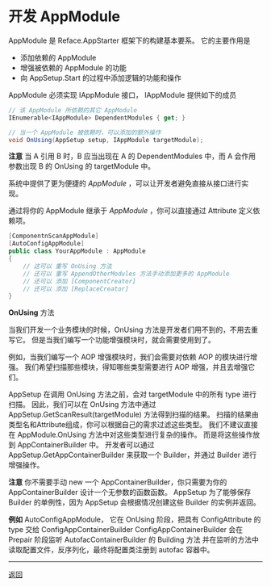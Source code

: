# 开发 AppModule

AppModule 是 Reface.AppStarter 框架下的构建基本要系。
它的主要作用是
* 添加依赖的 AppModule
* 增强被依赖的 AppModule 的功能
* 向 AppSetup.Start 的过程中添加逻辑的功能和操作

AppModule 必须实现 IAppModule 接口，
IAppModule 提供如下的成员
```csharp
// 该 AppModule 所依赖的其它 AppModule
IEnumerable<IAppModule> DependentModules { get; }

// 当一个 AppModule 被依赖时，可以添加的额外操作
void OnUsing(AppSetup setup, IAppModule targetModule);
```

**注意**
当 A 引用 B 时，B 应当出现在 A 的 DependentModules 中，而 A 会作用参数出现 B 的 OnUsing 的 targetModule 中。

系统中提供了更为便捷的 *AppModule* ，可以让开发者避免直接从接口进行实现。

通过将你的 AppModule 继承于 *AppModule* ，你可以直接通过 Attribute 定义依赖项。

```csharp
[ComponentnScanAppModule]
[AutoConfigAppModule]
public class YourAppModule : AppModule
{
    // 这可以 重写 OnUsing 方法
    // 还可以 重写 AppendOtherModules 方法手动添加更多的 AppModule
    // 还可以 添加 [ComponentCreator]
    // 还可以 添加 [ReplaceCreator]
}
```

**OnUsing** 方法

当我们开发一个业务模块的时候，OnUsing 方法是开发者们用不到的，不用去重写它。
但是当我们编写一个功能增强模块时，就会需要使用到了。

例如，当我们编写一个 AOP 增强模块时，我们会需要对依赖 AOP 的模块进行增强。
我们希望扫描那些模块，得知哪些类型需要进行 AOP 增强，并且去增强它们。

AppSetup 在调用 OnUsing 方法之前，会对 targetModule 中的所有 type 进行扫描。
因此，我们可以在 OnUsing 方法中通过 AppSetup.GetScanResult(targetModule) 方法得到扫描的结果。
扫描的结果由类型名和Attribute组成，你可以根据自己的需求过滤这些类型。
我们不建议直接在 AppModule.OnUsing 方法中对这些类型进行复杂的操作。
而是将这些操作放到 AppContainerBuilder 中。
开发者可以通过 AppSetup.GetAppContainerBuilder<TAppContainerBuilder> 来获取一个 Builder，并通过 Builder 进行增强操作。

**注意**
你不需要手动 new 一个 AppContainerBuilder，你只需要为你的 AppContainerBuilder 设计一个无参数的函数函数。
AppSetup 为了能够保存 Builder 的单例性，因为 AppSetup 会根据情况创建这些 Builder 的实例并返回。

**例如**
AutoConfigAppModule，
它在 OnUsing 阶段，把具有 ConfigAttribute 的 type 交给 ConfigAppContainerBuilder
ConfigAppContainerBuilder 会在 Prepair 阶段监听 AutofacContainerBuilder 的 Building 方法
并在监听的方法中读取配置文件，反序列化，最终将配置类注册到 autofac 容器中。

---
[返回](../readme.md)